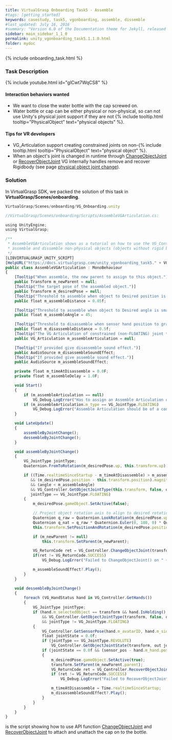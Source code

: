 ```yaml
---
title: VirtualGrasp Onboarding Task5 - Assemble 
#tags: [getting_started]
keywords: casestudy, task5, vgonboarding, assemble, dissemble
#last_updated: July 16, 2016
#summary: "Version 6.0 of the Documentation theme for Jekyll, released July 4, 2016, implements relative links so you can view the files offline or on any server without configuring urls and baseurls. Additionally, you can store pages in subdirectories. Templates for alerts and images are available."
sidebar: main_sidebar_1_1_0
permalink: unity_vgonboarding_task5.1.1.0.html
folder: mydoc
---
```


{% include onboarding_task.html %}

### Task Description

<!--{% include youtube.html id="TJ5T67fv6ys" %} -->

{% include youtube.html id="glCwt7WqCS8" %}


#### Interaction behaviors wanted

* We want to close the water bottle with the cap screwed on. 
* Water bottle or cap can be either physical or non-physical, so can not use Unity's physical joint support if they are not {% include tooltip.html tooltip="PhysicalObject" text="physical objects" %}.

#### Tips for VR developers

* VG_Articulation support creating constrained joints on non-{% include tooltip.html tooltip="PhysicalObject" text="physical object" %}.
* When an object's joint is changed in runtime through [ChangeObjectJoint](virtualgrasp_unityapi.1.1.0.html#changeobjectjoint) or [RecoverObjectJoint](virtualgrasp_unityapi.1.1.0.html#vg_controllerrecoverobjectjoint) VG internally handles remove and recover Rigidbody (see page [physical object joint change](unity_component_vgarticulation.1.1.0.html#physical-object-joint-change)).

### Solution

In VirtualGrasp SDK, we packed the solution of this task in **VirtualGrasp/Scenes/onboarding**.

```js
VirtualGrasp/Scenes/onboarding/VG_Onboarding.unity
````

```js
//VirtualGrasp/Scenes/onboarding/Scripts/AssembleVGArticulation.cs:

using UnityEngine;
using VirtualGrasp;

/** 
 * AssembleVGArticulation shows as a tutorial on how to use the VG_Controller.ChangeObjectJoint function for
 * assemble and dissemble non-physical objects (objects without rigid body or articulation body).
 */
[LIBVIRTUALGRASP_UNITY_SCRIPT]
[HelpURL("https://docs.virtualgrasp.com/unity_vgonboarding_task5." + VG_Version.__VG_VERSION__ + ".html")]
public class AssembleVGArticulation : MonoBehaviour
{
    [Tooltip("When assemble, the new parent to assign to this object.")]
    public Transform m_newParent = null;
    [Tooltip("The target pose of the assembled object.")]
    public Transform m_desiredPose = null;
    [Tooltip("Threshold to assemble when object to Desired position is smaller than this value.")]
    public float m_assembleDistance = 0.05f;

    [Tooltip("Threshold to assemble when object to Desired angle is smaller than this value.")]
    public float m_assembleAngle = 45;

    [Tooltip("Threshold to disassemble when sensor hand position to grasped hand position is bigger than this value.")]
    public float m_disassembleDistance = 0.5f;
    [Tooltip("The VG Articulation of constrained (non-FLOATING) joint type to switch to when assemble an object.")]
    public VG_Articulation m_assembleArticulation = null;

    [Tooltip("If provided give disassemble sound effect.")]
    public AudioSource m_disassembleSoundEffect;
    [Tooltip("If provided give assemble sound effect.")]
    public AudioSource m_assembleSoundEffect;

    private float m_timeAtDisassemble = 0.0F;
    private float m_assembleDelay = 1.0F;

    void Start()
    {
        if (m_assembleArticulation == null)
            VG_Debug.LogError("Has to assign an Assemble Articulation on " + this.transform.name);
        if (m_assembleArticulation.m_type == VG_JointType.FLOATING)
            VG_Debug.LogError("Assemble Articulation should be of a constrained joint type, can not be FLOATING on " + this.transform.name);
    }

    void LateUpdate()
    {
        assembleByJointChange();
        dessembleByJointChange();
    }

    void assembleByJointChange()
    {
        VG_JointType jointType;
        Quaternion.FromToRotation(m_desiredPose.up, this.transform.up).ToAngleAxis(out float angle, out _);

        if ((Time.realtimeSinceStartup - m_timeAtDisassemble) > m_assembleDelay
           && (m_desiredPose.position - this.transform.position).magnitude < m_assembleDistance
           && (angle < m_assembleAngle)
           && VG_Controller.GetObjectJointType(this.transform, false, out jointType) == VG_ReturnCode.SUCCESS &&
           jointType == VG_JointType.FLOATING)
        {
            m_desiredPose.gameObject.SetActive(false);

            // Project object rotation axis to align to desired rotation axis.
            Quaternion q_raw = Quaternion.LookRotation(m_desiredPose.up, transform.forward);
            Quaternion q_nat = q_raw * Quaternion.Euler(0, 180, 0) * Quaternion.Euler(-90, 0, 0);
            this.transform.SetPositionAndRotation(m_desiredPose.position, q_nat);

            if (m_newParent != null)
                this.transform.SetParent(m_newParent);

            VG_ReturnCode ret = VG_Controller.ChangeObjectJoint(transform, m_assembleArticulation);
            if(ret != VG_ReturnCode.SUCCESS)
                VG_Debug.LogError("Failed to ChangeObjectJoint() on " + transform.name + " with return code " + ret);

            m_assembleSoundEffect?.Play();
        }
    }

    void dessembleByJointChange()
    {
        foreach (VG_HandStatus hand in VG_Controller.GetHands())
        {
            VG_JointType jointType;
            if (hand.m_selectedObject == transform && hand.IsHolding()
                && VG_Controller.GetObjectJointType(transform, false, out jointType) == VG_ReturnCode.SUCCESS
                && jointType != VG_JointType.FLOATING)
            {
                VG_Controller.GetSensorPose(hand.m_avatarID, hand.m_side, out Vector3 sensor_pos, out Quaternion sensor_rot);
                float jointState = 0.0f;
                if (jointType == VG_JointType.REVOLUTE)
                    VG_Controller.GetObjectJointState(transform, out jointState);
                if (jointState == 0.0f && (sensor_pos - hand.m_hand.position).magnitude > m_disassembleDistance)
                {
                    m_desiredPose.gameObject.SetActive(true);
                    transform.SetParent(m_newParent.parent);
                    VG_ReturnCode ret = VG_Controller.RecoverObjectJoint(transform);
                    if (ret != VG_ReturnCode.SUCCESS)
                        VG_Debug.LogError("Failed to RecoverObjectJoint() on " + transform.name + " with return code " + ret);

                    m_timeAtDisassemble = Time.realtimeSinceStartup;
                    m_disassembleSoundEffect?.Play();
                }
            }
        }
    }
}

````

is the script showing how to use API function [ChangeObjectJoint](virtualgrasp_unityapi.1.1.0.html#changeobjectjoint) and [RecoverObjectJoint](virtualgrasp_unityapi.1.1.0.html#recoverobjectjoint) to attach and unattach the cap on to the bottle. 